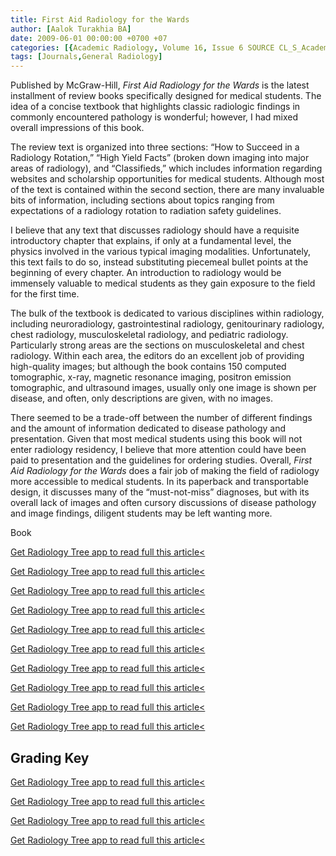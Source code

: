 ```yaml
---
title: First Aid Radiology for the Wards
author: [Aalok Turakhia BA]
date: 2009-06-01 00:00:00 +0700 +07
categories: [{Academic Radiology, Volume 16, Issue 6 SOURCE CL_S_AcademicRadiologyVolume16Issue6 1}]
tags: [Journals,General Radiology]
---
```

Published by McGraw-Hill, _First Aid Radiology for the Wards_ is the latest installment of review books specifically designed for medical students. The idea of a concise textbook that highlights classic radiologic findings in commonly encountered pathology is wonderful; however, I had mixed overall impressions of this book.

The review text is organized into three sections: “How to Succeed in a Radiology Rotation,” “High Yield Facts” (broken down imaging into major areas of radiology), and “Classifieds,” which includes information regarding websites and scholarship opportunities for medical students. Although most of the text is contained within the second section, there are many invaluable bits of information, including sections about topics ranging from expectations of a radiology rotation to radiation safety guidelines.

I believe that any text that discusses radiology should have a requisite introductory chapter that explains, if only at a fundamental level, the physics involved in the various typical imaging modalities. Unfortunately, this text fails to do so, instead substituting piecemeal bullet points at the beginning of every chapter. An introduction to radiology would be immensely valuable to medical students as they gain exposure to the field for the first time.

The bulk of the textbook is dedicated to various disciplines within radiology, including neuroradiology, gastrointestinal radiology, genitourinary radiology, chest radiology, musculoskeletal radiology, and pediatric radiology. Particularly strong areas are the sections on musculoskeletal and chest radiology. Within each area, the editors do an excellent job of providing high-quality images; but although the book contains 150 computed tomographic, x-ray, magnetic resonance imaging, positron emission tomographic, and ultrasound images, usually only one image is shown per disease, and often, only descriptions are given, with no images.

There seemed to be a trade-off between the number of different findings and the amount of information dedicated to disease pathology and presentation. Given that most medical students using this book will not enter radiology residency, I believe that more attention could have been paid to presentation and the guidelines for ordering studies. Overall, _First Aid Radiology for the Wards_ does a fair job of making the field of radiology more accessible to medical students. In its paperback and transportable design, it discusses many of the “must-not-miss” diagnoses, but with its overall lack of images and often cursory discussions of disease pathology and image findings, diligent students may be left wanting more.

Book

[Get Radiology Tree app to read full this article<](https://clinicalpub.com/app)

[Get Radiology Tree app to read full this article<](https://clinicalpub.com/app)

[Get Radiology Tree app to read full this article<](https://clinicalpub.com/app)

[Get Radiology Tree app to read full this article<](https://clinicalpub.com/app)

[Get Radiology Tree app to read full this article<](https://clinicalpub.com/app)

[Get Radiology Tree app to read full this article<](https://clinicalpub.com/app)

[Get Radiology Tree app to read full this article<](https://clinicalpub.com/app)

[Get Radiology Tree app to read full this article<](https://clinicalpub.com/app)

[Get Radiology Tree app to read full this article<](https://clinicalpub.com/app)

[Get Radiology Tree app to read full this article<](https://clinicalpub.com/app)

## Grading Key

[Get Radiology Tree app to read full this article<](https://clinicalpub.com/app)

[Get Radiology Tree app to read full this article<](https://clinicalpub.com/app)

[Get Radiology Tree app to read full this article<](https://clinicalpub.com/app)

[Get Radiology Tree app to read full this article<](https://clinicalpub.com/app)